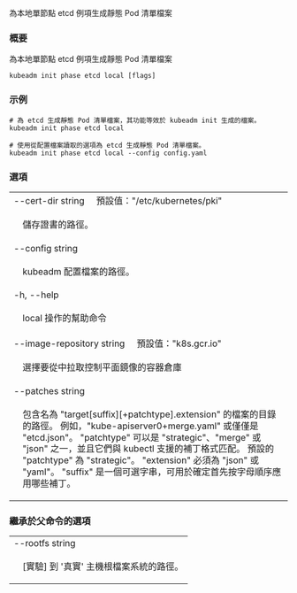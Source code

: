 <!--
The file is auto-generated from the Go source code of the component using a generic
[generator](https://github.com/kubernetes-sigs/reference-docs/). To learn how
to generate the reference documentation, please read
[Contributing to the reference documentation](/docs/contribute/generate-ref-docs/).
To update the reference conent, please follow the 
[Contributing upstream](/docs/contribute/generate-ref-docs/contribute-upstream/)
guide. You can file document formatting bugs against the
[reference-docs](https://github.com/kubernetes-sigs/reference-docs/) project.
-->

<!-- 
Generate the static Pod manifest file for a local, single-node local etcd instance 
-->
為本地單節點 etcd 例項生成靜態 Pod 清單檔案

<!--
### Synopsis
-->

### 概要

<!--
Generate the static Pod manifest file for a local, single-node local etcd instance
-->

為本地單節點 etcd 例項生成靜態 Pod 清單檔案

```
kubeadm init phase etcd local [flags]
```

<!--
### Examples
-->

### 示例

<!--
# Generates the static Pod manifest file for etcd, functionally
# equivalent to what is generated by kubeadm init.
# Generates the static Pod manifest file for etcd using options
# read from a configuration file.
-->

```
# 為 etcd 生成靜態 Pod 清單檔案，其功能等效於 kubeadm init 生成的檔案。
kubeadm init phase etcd local

# 使用從配置檔案讀取的選項為 etcd 生成靜態 Pod 清單檔案。
kubeadm init phase etcd local --config config.yaml
```

<!--
### Options
-->

### 選項

   <table style="width: 100%; table-layout: fixed;">
<colgroup>
<col span="1" style="width: 10px;" />
<col span="1" />
</colgroup>
<tbody>

<tr>
<td colspan="2">
<!--
--cert-dir string&nbsp;&nbsp;&nbsp;&nbsp;&nbsp;Default: "/etc/kubernetes/pki"
-->
--cert-dir string&nbsp;&nbsp;&nbsp;&nbsp;&nbsp;預設值："/etc/kubernetes/pki"
</td>
</tr>
<tr>
<td></td><td style="line-height: 130%; word-wrap: break-word;">
<!-- 
<p>The path where to save and store the certificates.</p>  
-->
<p>儲存證書的路徑。</p>
</td>
</tr>

<tr>
<td colspan="2">--config string</td>
</tr>
<tr>
<td></td><td style="line-height: 130%; word-wrap: break-word;">
<!-- 
<p>Path to a kubeadm configuration file.</p>  
-->
<p>kubeadm 配置檔案的路徑。</p>
</td>
</tr>

<tr>
<td colspan="2">-h, --help</td>
</tr>
<tr>
<td></td><td style="line-height: 130%; word-wrap: break-word;">
<!-- 
<p>help for local</p> 
-->
<p>local 操作的幫助命令</p>
</td>
</tr>

<tr>
<td colspan="2">
<!--
--image-repository string&nbsp;&nbsp;&nbsp;&nbsp;&nbsp;Default: "k8s.gcr.io"
-->
--image-repository string&nbsp;&nbsp;&nbsp;&nbsp;&nbsp;預設值："k8s.gcr.io"
</td>
</tr>
<tr>
<td></td><td style="line-height: 130%; word-wrap: break-word;">
<!-- 
<p>Choose a container registry to pull control plane images from</p> 
-->
<p>選擇要從中拉取控制平面鏡像的容器倉庫</p>
</td>
</tr>

<tr>
<td colspan="2">--patches string</td>
</tr>
<tr>
<td></td><td style="line-height: 130%; word-wrap: break-word;">
<!--  
<p>Path to a directory that contains files named "target[suffix][+patchtype].extension". For example, "kube-apiserver0+merge.yaml" or just "etcd.json". "patchtype" can be one of "strategic", "merge" or "json" and they match the patch formats supported by kubectl. The default "patchtype" is "strategic". "extension" must be either "json" or "yaml". "suffix" is an optional string that can be used to determine which patches are applied first alpha-numerically.</p>
-->
<p>包含名為 "target[suffix][+patchtype].extension" 的檔案的目錄的路徑。
例如，"kube-apiserver0+merge.yaml" 或僅僅是 "etcd.json"。
"patchtype" 可以是 "strategic"、"merge" 或 "json" 之一，並且它們與 kubectl 支援的補丁格式匹配。
預設的 "patchtype" 為 "strategic"。 "extension" 必須為 "json" 或 "yaml"。 
"suffix" 是一個可選字串，可用於確定首先按字母順序應用哪些補丁。</p>
</td>
</tr>

</tbody>
</table>

<!--
### Options inherited from parent commands
-->

### 繼承於父命令的選項

   <table style="width: 100%; table-layout: fixed;">
<colgroup>
<col span="1" style="width: 10px;" />
<col span="1" />
</colgroup>
<tbody>

<tr>
<td colspan="2">--rootfs string</td>
</tr>
<tr>
<td></td><td style="line-height: 130%; word-wrap: break-word;">
<!-- 
<p>[EXPERIMENTAL] The path to the 'real' host root filesystem.</p>  
-->
<p>[實驗] 到 '真實' 主機根檔案系統的路徑。</p>
</td>
</tr>

</tbody>
</table>

